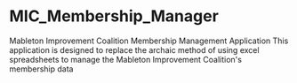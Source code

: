 # MIC_Membership_Manager
Mableton Improvement Coalition Membership Management Application
This application is designed to replace the archaic method of using excel spreadsheets to manage the 
Mableton Improvement Coalition's membership data
